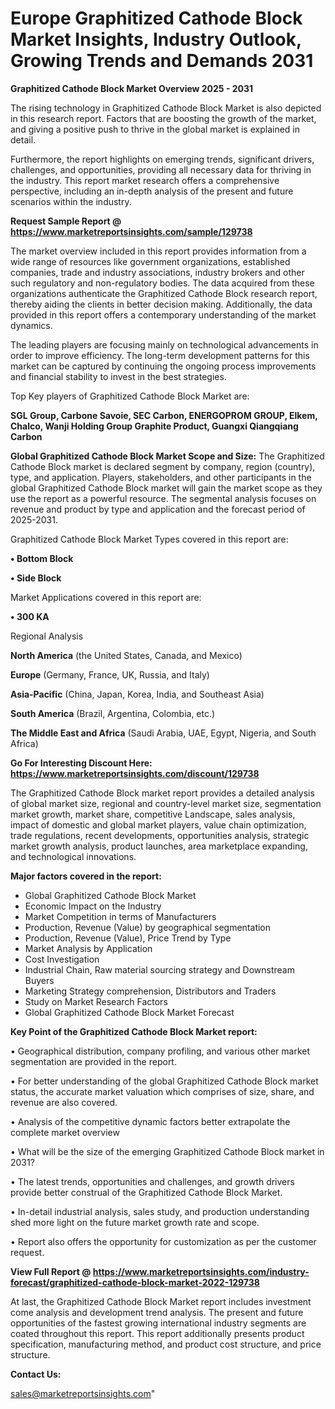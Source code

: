 # Europe Graphitized Cathode Block Market Insights, Industry Outlook, Growing Trends and Demands 2031

<Strong> Graphitized Cathode Block Market Overview 2025 - 2031</strong>

The rising technology in Graphitized Cathode Block Market is also depicted in this research report. Factors that are boosting the growth of the market, and giving a positive push to thrive in the global market is explained in detail.

Furthermore, the report highlights on emerging trends, significant drivers, challenges, and opportunities, providing all necessary data for thriving in the industry. This report market research offers a comprehensive perspective, including an in-depth analysis of the present and future scenarios within the industry.

<strong>Request Sample Report @ <a href=https://www.marketreportsinsights.com/sample/129738>https://www.marketreportsinsights.com/sample/129738</a></strong>

The market overview included in this report provides information from a wide range of resources like government organizations, established companies, trade and industry associations, industry brokers and other such regulatory and non-regulatory bodies. The data acquired from these organizations authenticate the Graphitized Cathode Block research report, thereby aiding the clients in better decision making. Additionally, the data provided in this report offers a contemporary understanding of the market dynamics.

The leading players are focusing mainly on technological advancements in order to improve efficiency. The long-term development patterns for this market can be captured by continuing the ongoing process improvements and financial stability to invest in the best strategies.

Top Key players of Graphitized Cathode Block Market are:

<strong>SGL Group, Carbone Savoie, SEC Carbon, ENERGOPROM GROUP, Elkem, Chalco, Wanji Holding Group Graphite Product, Guangxi Qiangqiang Carbon</strong>

<strong><b>Global Graphitized Cathode Block Market Scope and Size:</b></strong>
The Graphitized Cathode Block market is declared segment by company, region (country), type, and application. Players, stakeholders, and other participants in the global Graphitized Cathode Block market will gain the market scope as they use the report as a powerful resource. The segmental analysis focuses on revenue and product by type and application and the forecast period of 2025-2031.

Graphitized Cathode Block Market Types covered in this report are:

<strong>• Bottom Block

• Side Block</strong>

Market Applications covered in this report are:

<strong>• 300 KA</strong> 

Regional Analysis

<strong>North America</strong> (the United States, Canada, and Mexico)

<strong>Europe</strong> (Germany, France, UK, Russia, and Italy)

<strong>Asia-Pacific</strong> (China, Japan, Korea, India, and Southeast Asia)

<strong>South America</strong> (Brazil, Argentina, Colombia, etc.)

<strong>The Middle East and Africa</strong> (Saudi Arabia, UAE, Egypt, Nigeria, and South Africa)

<strong>Go For Interesting Discount Here: <a href=https://www.marketreportsinsights.com/discount/129738>https://www.marketreportsinsights.com/discount/129738</a></strong>

The Graphitized Cathode Block market report provides a detailed analysis of global market size, regional and country-level market size, segmentation market growth, market share, competitive Landscape, sales analysis, impact of domestic and global market players, value chain optimization, trade regulations, recent developments, opportunities analysis, strategic market growth analysis, product launches, area marketplace expanding, and technological innovations.

<strong><b>Major factors covered in the report:</b></strong>
<ul>
  <li>Global Graphitized Cathode Block Market </li>
  <li>Economic Impact on the Industry</li>
  <li>Market Competition in terms of Manufacturers</li>
  <li>Production, Revenue (Value) by geographical segmentation</li>
  <li>Production, Revenue (Value), Price Trend by Type</li>
  <li>Market Analysis by Application</li>
  <li>Cost Investigation</li>
  <li>Industrial Chain, Raw material sourcing strategy and Downstream Buyers</li>
  <li>Marketing Strategy comprehension, Distributors and Traders</li>
  <li>Study on Market Research Factors</li>
  <li>Global Graphitized Cathode Block Market Forecast</li>
</ul>

<strong><b>Key Point of the Graphitized Cathode Block Market report:</b></strong>

• Geographical distribution, company profiling, and various other market segmentation are provided in the report.

• For better understanding of the global Graphitized Cathode Block market status, the accurate market valuation which comprises of size, share, and revenue are also covered.

• Analysis of the competitive dynamic factors better extrapolate the complete market overview

• What will be the size of the emerging Graphitized Cathode Block market in 2031?

• The latest trends, opportunities and challenges, and growth drivers provide better construal of the Graphitized Cathode Block Market.

• In-detail industrial analysis, sales study, and production understanding shed more light on the future market growth rate and scope.

• Report also offers the opportunity for customization as per the customer request.

<strong><b>View Full Report @ <a href=https://www.marketreportsinsights.com/industry-forecast/graphitized-cathode-block-market-2022-129738>https://www.marketreportsinsights.com/industry-forecast/graphitized-cathode-block-market-2022-129738</a></b></strong>


At last, the Graphitized Cathode Block Market report includes investment come analysis and development trend analysis. The present and future opportunities of the fastest growing international industry segments are coated throughout this report. This report additionally presents product specification, manufacturing method, and product cost structure, and price structure.

<strong>Contact Us:</strong>

sales@marketreportsinsights.com"
